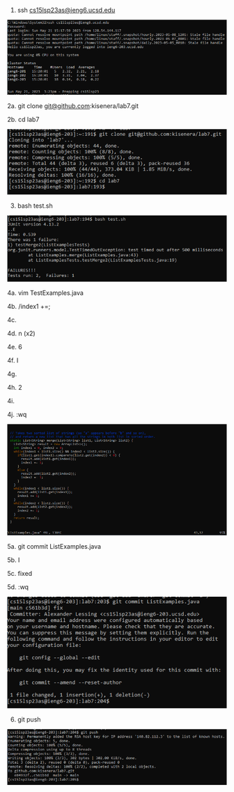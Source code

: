 1. ssh cs15lsp23as@ieng6.ucsd.edu

![Image](lr4a.PNG)

2a. git clone git@github.com:kisenera/lab7.git

2b. cd lab7

![Image](lr4b.PNG)

3. bash test.sh

![Image](lr4c.PNG)

4a. vim TestExamples.java

4b. /index1 +=;

4c. <enter>
  
4d. n (x2)
  
4e. 6<right arrow>
  
4f. I
  
4g. <backspace>
  
4h. 2
  
4i. <esc>
  
4j. :wq
  
![Image](lr4d.PNG)
  
5a. git commit ListExamples.java
  
5b. I
  
5c. fixed
  
5d. :wq
  
![Image](lr4e.PNG)
  
6. git push
  
![Image](lr4f.PNG)
